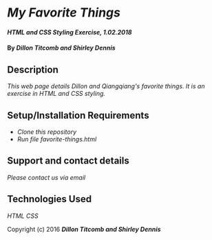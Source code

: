 # _My Favorite Things_

#### _HTML and CSS Styling Exercise, 1.02.2018_

#### By _**Dillon Titcomb and Shirley Dennis**_

## Description

_This web page details Dillon and Qiangqiang's favorite things. It is an exercise in HTML and CSS styling._

## Setup/Installation Requirements

* _Clone this repository_
* _Run file favorite-things.html_

## Support and contact details

_Please contact us via email_

## Technologies Used

_HTML_
_CSS_

Copyright (c) 2016 **_Dillon Titcomb and Shirley Dennis_**

